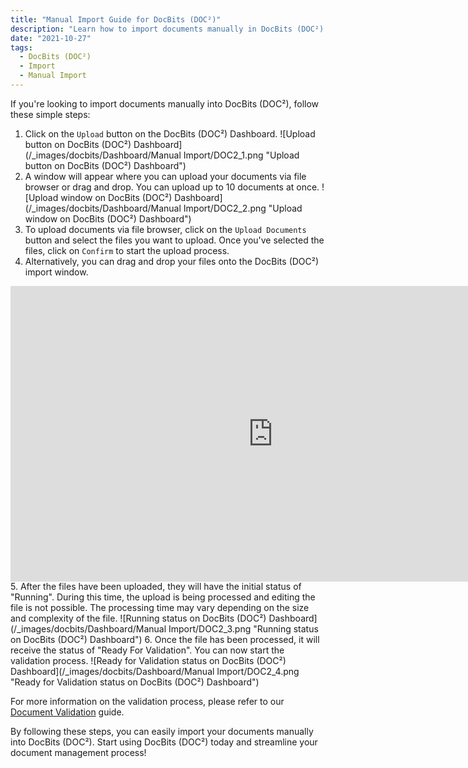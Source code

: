 ```yaml
---
title: "Manual Import Guide for DocBits (DOC²)"
description: "Learn how to import documents manually in DocBits (DOC²) with this step-by-step guide. From uploading documents to the processing status and validation, everything is covered."
date: "2021-10-27"
tags:
  - DocBits (DOC²)
  - Import
  - Manual Import
---
```


If you're looking to import documents manually into DocBits (DOC²), follow these simple steps:

1. Click on the `Upload` button on the DocBits (DOC²) Dashboard.
![Upload button on DocBits (DOC²) Dashboard](/_images/docbits/Dashboard/Manual Import/DOC2_1.png "Upload button on DocBits (DOC²) Dashboard")
2. A window will appear where you can upload your documents via file browser or drag and drop. You can upload up to 10 documents at once.
![Upload window on DocBits (DOC²) Dashboard](/_images/docbits/Dashboard/Manual Import/DOC2_2.png "Upload window on DocBits (DOC²) Dashboard")
3. To upload documents via file browser, click on the `Upload Documents` button and select the files you want to upload. Once you've selected the files, click on `Confirm` to start the upload process.
4. Alternatively, you can drag and drop your files onto the DocBits (DOC²) import window.

<div class='video-container'>
<iframe width='840' height='472.5' src='https://www.youtube-nocookie.com/embed/Wwg86UY8JbE' frameborder='0' allow='accelerometer; autoplay; clipboard-write; encrypted-media; gyroscope; picture-in-picture' allowfullscreen></iframe>
</div>
5. After the files have been uploaded, they will have the initial status of "Running". During this time, the upload is being processed and editing the file is not possible. The processing time may vary depending on the size and complexity of the file.
![Running status on DocBits (DOC²) Dashboard](/_images/docbits/Dashboard/Manual Import/DOC2_3.png "Running status on DocBits (DOC²) Dashboard")
6. Once the file has been processed, it will receive the status of "Ready For Validation". You can now start the validation process.
![Ready for Validation status on DocBits (DOC²) Dashboard](/_images/docbits/Dashboard/Manual Import/DOC2_4.png "Ready for Validation status on DocBits (DOC²) Dashboard")

For more information on the validation process, please refer to our [Document Validation](/docbits/document-validation/) guide.

By following these steps, you can easily import your documents manually into DocBits (DOC²). Start using DocBits (DOC²) today and streamline your document management process!
